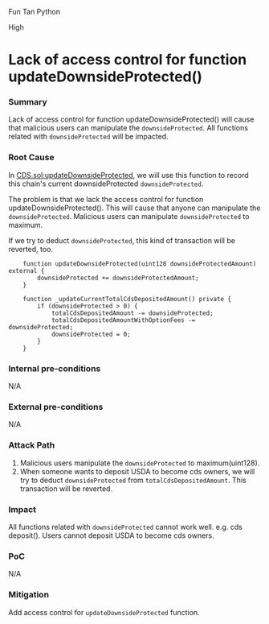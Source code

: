 Fun Tan Python

High

# Lack of access control for function updateDownsideProtected()

### Summary

Lack of access control for function updateDownsideProtected() will cause that malicious users can manipulate the `downsideProtected`. All functions related with `downsideProtected` will be impacted.

### Root Cause

In [CDS.sol:updateDownsideProtected](https://github.com/sherlock-audit/2024-11-autonomint/blob/main/Blockchain/Blockchian/contracts/Core_logic/CDS.sol#L829), we will use this function to record this chain's current downsideProtected `downsideProtected`.

The problem is that we lack the access control for function updateDownsideProtected(). This will cause that anyone can manipulate the `downsideProtected`. Malicious users can manipulate `downsideProtected` to maximum.

If we try to deduct `downsideProtected`, this kind of transaction will be reverted, too.

```solidity
    function updateDownsideProtected(uint128 downsideProtectedAmount) external {
        downsideProtected += downsideProtectedAmount;
    }
```
```solidity
    function _updateCurrentTotalCdsDepositedAmount() private {
        if (downsideProtected > 0) {
            totalCdsDepositedAmount -= downsideProtected;
            totalCdsDepositedAmountWithOptionFees -= downsideProtected;
            downsideProtected = 0;
        }
    }
```

### Internal pre-conditions

N/A

### External pre-conditions

N/A

### Attack Path

1. Malicious users manipulate the `downsideProtected` to maximum(uint128).
2. When someone wants to deposit USDA to become cds owners, we will try to deduct `downsideProtected` from `totalCdsDepositedAmount`. This transaction will be reverted.

### Impact

All functions related with `downsideProtected` cannot work well. e.g. cds deposit(). Users cannot deposit USDA to become cds owners.

### PoC

N/A

### Mitigation

Add access control for `updateDownsideProtected` function.